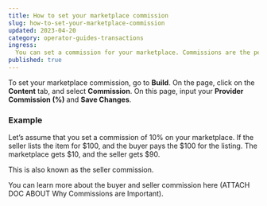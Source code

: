 ```yaml
---
title: How to set your marketplace commission
slug: how-to-set-your-marketplace-commission
updated: 2023-04-20
category: operator-guides-transactions
ingress:
  You can set a commission for your marketplace. Commissions are the percentage you get from each transaction that takes place in your marketplace.
published: true
---
```



To set your marketplace commission, go to **Build**. On the page, click on the **Content** tab, and select **Commission**. On this page, input your **Provider Commission (%)** and **Save Changes**.

### Example
Let’s assume that you set a commission of 10% on your marketplace. If the seller lists the item for $100, and the buyer pays the $100 for the listing. The marketplace gets $10, and the seller gets $90. 

This is also known as the seller commission.


You can learn more about the buyer and seller commission here (ATTACH DOC ABOUT Why Commissions are Important).
